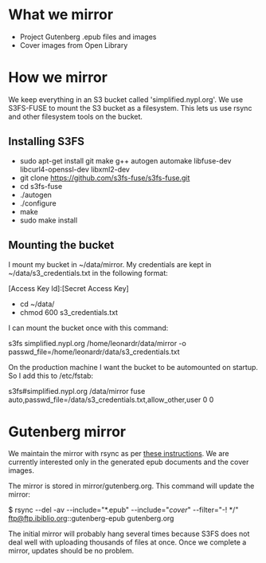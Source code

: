 # What we mirror

* Project Gutenberg .epub files and images
* Cover images from Open Library

# How we mirror

We keep everything in an S3 bucket called 'simplified.nypl.org'. We use S3FS-FUSE to mount the S3 bucket as a filesystem. This lets us use rsync and other filesystem tools on the bucket.

## Installing S3FS

* sudo apt-get install git make g++ autogen automake libfuse-dev libcurl4-openssl-dev libxml2-dev
* git clone https://github.com/s3fs-fuse/s3fs-fuse.git
* cd s3fs-fuse
* ./autogen
* ./configure
* make
* sudo make install

## Mounting the bucket

I mount my bucket in ~/data/mirror. My credentials are kept in ~/data/s3_credentials.txt in the following format:

[Access Key Id]:[Secret Access Key]

* cd ~/data/
* chmod 600 s3_credentials.txt

I can mount the bucket once with this command:

s3fs simplified.nypl.org /home/leonardr/data/mirror -o passwd_file=/home/leonardr/data/s3_credentials.txt

On the production machine I want the bucket to be automounted on startup. So I add this to /etc/fstab:

s3fs#simplified.nypl.org /data/mirror fuse auto,passwd_file=/data/s3_credentials.txt,allow_other,user 0 0

# Gutenberg mirror

We maintain the mirror with rsync as per [these instructions](http://www.gutenberg.org/wiki/Gutenberg:Mirroring_How-To). We are currently interested only in the generated epub documents and the cover images. 

The mirror is stored in mirror/gutenberg.org. This command will update the mirror:

$ rsync --del -av --include="*.epub" --include="*cover*" --filter="-! */" ftp@ftp.ibiblio.org::gutenberg-epub gutenberg.org

The initial mirror will probably hang several times because S3FS does not deal well with uploading thousands of files at once. Once we complete a mirror, updates should be no problem. 